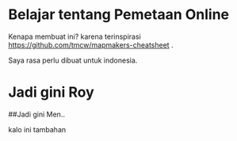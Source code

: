 Belajar tentang Pemetaan Online
===========

Kenapa membuat ini? karena terinspirasi https://github.com/tmcw/mapmakers-cheatsheet .

Saya rasa perlu dibuat untuk indonesia. 

# Jadi gini Roy

##Jadi gini Men..

kalo ini tambahan
